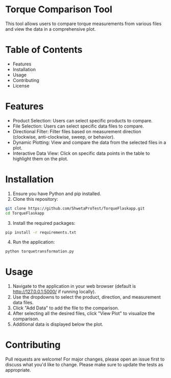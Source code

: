 # Torque Comparison Tool
This tool allows users to compare torque measurements from various files and view the data in a comprehensive plot.

# Table of Contents
* Features
* Installation
* Usage
* Contributing
* License

# Features
* Product Selection: Users can select specific products to compare.
* File Selection: Users can select specific data files to compare.
* Directional Filter: Filter files based on measurement direction (clockwise, anti-clockwise, sweep, or behavior).
* Dynamic Plotting: View and compare the data from the selected files in a plot.
* Interactive Data View: Click on specific data points in the table to highlight them on the plot.

# Installation
1. Ensure you have Python and pip installed.
2. Clone this repository:
```bash
git clone https://github.com/ShwetaProTest/TorqueFlaskapp.git
cd TorqueFlaskapp
```

3. Install the required packages:
```bash
pip install -r requirements.txt
```

4. Run the application:
```bash
python torquetransformation.py
```

# Usage
1. Navigate to the application in your web browser (default is http://127.0.0.1:5000/ if running locally).
2. Use the dropdowns to select the product, direction, and measurement data files.
3. Click "Add Data" to add the file to the comparison.
4. After selecting all the desired files, click "View Plot" to visualize the comparison.
5. Additional data is displayed below the plot.

# Contributing
Pull requests are welcome! For major changes, please open an issue first to discuss what you'd like to change. Please make sure to update the tests as appropriate.
